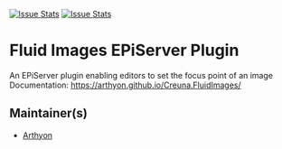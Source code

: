 [![Issue Stats](http://issuestats.com/github/fsprojects/ProjectScaffold/badge/issue)](http://issuestats.com/github/fsprojects/ProjectScaffold)
[![Issue Stats](http://issuestats.com/github/fsprojects/ProjectScaffold/badge/pr)](http://issuestats.com/github/fsprojects/ProjectScaffold)

# Fluid Images EPiServer Plugin

An EPiServer plugin enabling editors to set the focus point of an image
Documentation: https://arthyon.github.io/Creuna.FluidImages/

## Maintainer(s)

- [Arthyon](https://github.com/Arthyon)


